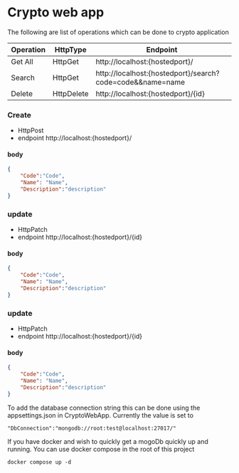 # Crypto web app
The following are list of operations which can be done to crypto application

| Operation | HttpType   | Endpoint                                                  |
|-----------|------------|-----------------------------------------------------------|
| Get All   | HttpGet    | http://localhost:{hostedport}/                            |
| Search    | HttpGet    | http://localhost:{hostedport}/search?code=code&&name=name |
| Delete    | HttpDelete | http://localhost:{hostedport}/{id}                        |

### Create
- HttpPost
- endpoint http://localhost:{hostedport}/
#### body
```json
{
	"Code":"Code",
	"Name": "Name",
	"Description":"description"
}
```
### update
- HttpPatch
- endpoint http://localhost:{hostedport}/{id}
#### body
```json
{
	"Code":"Code",
	"Name": "Name",
	"Description":"description"
}
```

### update
- HttpPatch
- endpoint http://localhost:{hostedport}/{id}
#### body
```json
{
	"Code":"Code",
	"Name": "Name",
	"Description":"description"
}
```

To add the database connection string this can be done using the appsettings.json in CryptoWebApp. Currently the value is set to 
````
"DbConnection":"mongodb://root:test@localhost:27017/"
````

If you have docker and wish to quickly get a mogoDb quickly up and running. You can use docker compose in the root of this project

````
docker compose up -d
````
